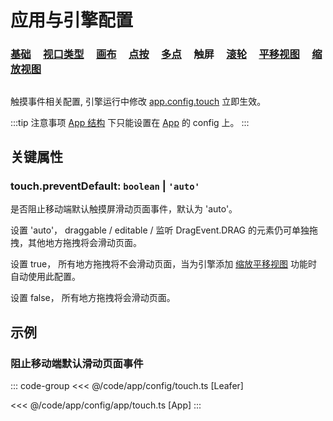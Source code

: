 # 应用与引擎配置

### [基础](/reference/config/app/base.md) &nbsp; &nbsp; [视口类型](/reference/config/app/type.md) &nbsp; &nbsp; [画布](/reference/config/app/canvas.md) &nbsp; &nbsp; [点按](/reference/config/app/pointer.md) &nbsp; &nbsp; [多点](/reference/config/app/multiTouch.md) &nbsp; &nbsp; 触屏 &nbsp; &nbsp; [滚轮](/reference/config/app/wheel.md) &nbsp; &nbsp; [平移视图](/reference/config/app/move.md) &nbsp; &nbsp; [缩放视图](/reference/config/app/zoom.md)

##

触摸事件相关配置, 引擎运行中修改 [app.config.touch](/reference/display/Leafer.md#config-ileaferconfig) 立即生效。

:::tip 注意事项
[App 结构](/guide/advanced/app.md) 下只能设置在 [App](/reference/display/App.md) 的 config 上。
:::

## 关键属性

### touch.preventDefault: `boolean` | `'auto'`

是否阻止移动端默认触摸屏滑动页面事件，默认为 'auto'。

设置 'auto'， draggable / editable / 监听 DragEvent.DRAG 的元素仍可单独拖拽，其他地方拖拽将会滑动页面。

设置 true， 所有地方拖拽将不会滑动页面，当为引擎添加 [缩放平移视图](/guide/advanced/viewport.md) 功能时自动使用此配置。

设置 false， 所有地方拖拽将会滑动页面。

## 示例

### 阻止移动端默认滑动页面事件

::: code-group
<<< @/code/app/config/touch.ts [Leafer]

<<< @/code/app/config/app/touch.ts [App]
:::

